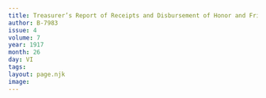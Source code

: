 ```yaml
---
title: Treasurer’s Report of Receipts and Disbursement of Honor and Friendship Club
author: B-7983
issue: 4
volume: 7
year: 1917
month: 26
day: VI
tags:
layout: page.njk
image:
---
```



